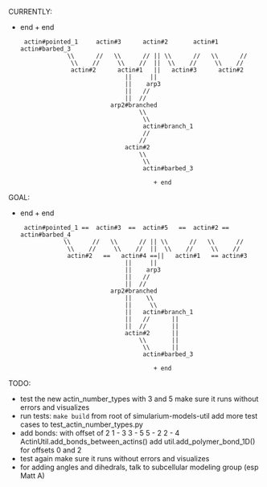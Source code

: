 CURRENTLY:

 - end                                                                    + end

        actin#pointed_1     actin#3      actin#2       actin#1    actin#barbed_3     
                    \\      //   \\      // || \\      //   \\      //
                     \\    //     \\    //  ||  \\    //     \\    //
                     actin#2      actin#1   ||   actin#3      actin#2
                                    ||     ||
                                    ||    arp3
                                    ||   //     
                                    ||  //   
                                arp2#branched
                                        \\
                                         \\
                                         actin#branch_1
                                         //
                                        //
                                    actin#2
                                        \\
                                         \\
                                         actin#barbed_3

                                            + end
                                            
GOAL:

 - end                                                                    + end

        actin#pointed_1 ==  actin#3  ==  actin#5   ==  actin#2 == actin#barbed_4     
                   \\      //   \\      // || \\      //   \\      //
                    \\    //     \\    //  ||  \\    //     \\    //
                    actin#2   ==   actin#4 ==||   actin#1   == actin#3
                                    ||     ||
                                    ||    arp3
                                    ||   //     
                                    ||  //   
                                arp2#branched
                                    ||    \\
                                    ||     \\
                                    ||   actin#branch_1
                                    ||   //      ||
                                    ||  //       ||
                                    actin#2      ||
                                        \\       || 
                                         \\      ||
                                         actin#barbed_3

                                            + end
    
TODO:
- test the new actin_number_types 
  with 3 and 5
  make sure it runs without errors and visualizes
- run tests: `make build` from root of simularium-models-util
  add more test cases to test_actin_number_types.py
- add bonds: with offset of 2
   1 - 3
   3 - 5
   5 - 2
   2 - 4
   ActinUtil.add_bonds_between_actins()
     add util.add_polymer_bond_1D() for offsets 0 and 2
- test again
  make sure it runs without errors and visualizes
- for adding angles and dihedrals, talk to subcellular modeling group (esp Matt A)
